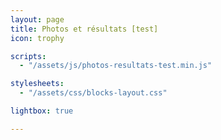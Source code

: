 ```yaml
---
layout: page
title: Photos et résultats [test]
icon: trophy

scripts:
  - "/assets/js/photos-resultats-test.min.js"

stylesheets:
  - "/assets/css/blocks-layout.css" 

lightbox: true

---
```


<div class="row container-blocks">

</div>
